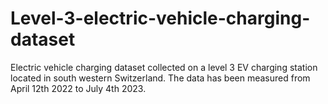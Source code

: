 # Level-3-electric-vehicle-charging-dataset
Electric vehicle charging dataset collected on a level 3 EV charging station located in south western Switzerland. The data has been measured from April 12th 2022 to July 4th 2023.
